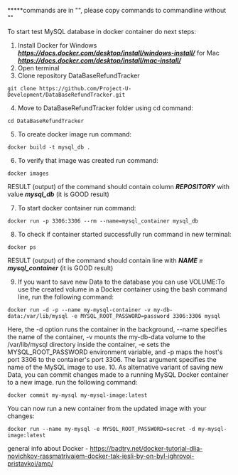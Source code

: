 *****commands are in "", please copy commands to commandline without ""

To start test MySQL database in docker container do next steps:

1. Install Docker for Windows ***https://docs.docker.com/desktop/install/windows-install/*** for Mac ***https://docs.docker.com/desktop/install/mac-install/***
2. Open terminal
3. Clone repository DataBaseRefundTracker 
```
git clone https://github.com/Project-U-Development/DataBaseRefundTracker.git
```
4. Move to DataBaseRefundTracker folder using cd command: 
```
cd DataBaseRefundTracker
```
5. To create docker image run command:
```
docker build -t mysql_db .
```
6. To verify that image was created run command:
```
docker images
```
 RESULT (output) of the command should contain column ***REPOSITORY*** with value ***mysql_db*** (it is GOOD result)
 
7. To start docker container run command:
```
docker run -p 3306:3306 --rm --name=mysql_container mysql_db
```
8. To check if container started successfully run command in new terminal:
```
docker ps
```
 RESULT (output) of the command should contain line with ***NAME = mysql_container***  (it is GOOD result)
 
 9. If you want to save new Data to the database you can use VOLUME:To use the created volume in a Docker container using the bash command line, run the following command:
```
docker run -d -p --name my-mysql-container -v my-db-data:/var/lib/mysql -e MYSQL_ROOT_PASSWORD=password 3306:3306 mysql
```
Here, the -d option runs the container in the background, --name specifies the name of the container, -v mounts the my-db-data volume to the /var/lib/mysql directory inside the container, -e sets the MYSQL_ROOT_PASSWORD environment variable, and -p maps the host's port 3306 to the container's port 3306. The last argument specifies the name of the MySQL image to use.
 10. As alternative variant of saving new Data, you can commit changes made to a running MySQL Docker container to a new image. run the following command:
 ```
docker commit my-mysql my-mysql-image:latest
```
You can now run a new container from the updated image with your changes:
```
docker run --name my-mysql -e MYSQL_ROOT_PASSWORD=secret -d my-mysql-image:latest

```



general info about Docker - https://badtry.net/docker-tutorial-dlia-novichkov-rassmatrivaiem-docker-tak-iesli-by-on-byl-ighrovoi-pristavkoi/amp/
